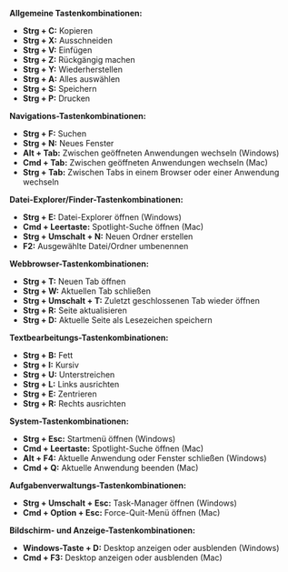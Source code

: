 **Allgemeine Tastenkombinationen:**
- **Strg + C:** Kopieren
- **Strg + X:** Ausschneiden
- **Strg + V:** Einfügen
- **Strg + Z:** Rückgängig machen
- **Strg + Y:** Wiederherstellen
- **Strg + A:** Alles auswählen
- **Strg + S:** Speichern
- **Strg + P:** Drucken

**Navigations-Tastenkombinationen:**
- **Strg + F:** Suchen
- **Strg + N:** Neues Fenster
- **Alt + Tab:** Zwischen geöffneten Anwendungen wechseln (Windows)
- **Cmd + Tab:** Zwischen geöffneten Anwendungen wechseln (Mac)
- **Strg + Tab:** Zwischen Tabs in einem Browser oder einer Anwendung wechseln

**Datei-Explorer/Finder-Tastenkombinationen:**
- **Strg + E:** Datei-Explorer öffnen (Windows)
- **Cmd + Leertaste:** Spotlight-Suche öffnen (Mac)
- **Strg + Umschalt + N:** Neuen Ordner erstellen
- **F2:** Ausgewählte Datei/Ordner umbenennen

**Webbrowser-Tastenkombinationen:**
- **Strg + T:** Neuen Tab öffnen
- **Strg + W:** Aktuellen Tab schließen
- **Strg + Umschalt + T:** Zuletzt geschlossenen Tab wieder öffnen
- **Strg + R:** Seite aktualisieren
- **Strg + D:** Aktuelle Seite als Lesezeichen speichern

**Textbearbeitungs-Tastenkombinationen:**
- **Strg + B:** Fett
- **Strg + I:** Kursiv
- **Strg + U:** Unterstreichen
- **Strg + L:** Links ausrichten
- **Strg + E:** Zentrieren
- **Strg + R:** Rechts ausrichten

**System-Tastenkombinationen:**
- **Strg + Esc:** Startmenü öffnen (Windows)
- **Cmd + Leertaste:** Spotlight-Suche öffnen (Mac)
- **Alt + F4:** Aktuelle Anwendung oder Fenster schließen (Windows)
- **Cmd + Q:** Aktuelle Anwendung beenden (Mac)

**Aufgabenverwaltungs-Tastenkombinationen:**
- **Strg + Umschalt + Esc:** Task-Manager öffnen (Windows)
- **Cmd + Option + Esc:** Force-Quit-Menü öffnen (Mac)

**Bildschirm- und Anzeige-Tastenkombinationen:**
- **Windows-Taste + D:** Desktop anzeigen oder ausblenden (Windows)
- **Cmd + F3:** Desktop anzeigen oder ausblenden (Mac)
